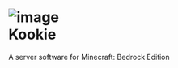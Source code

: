 # ![image](https://user-images.githubusercontent.com/16558115/118443050-666d2000-b726-11eb-9853-feaf2c6bec6f.png)<br>Kookie 

A server software for Minecraft: Bedrock Edition
